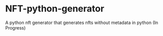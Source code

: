 # NFT-python-generator
A python nft generator that generates nfts without metadata in python (In Progress)
